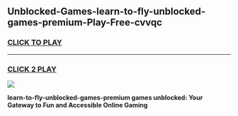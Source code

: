 
## Unblocked-Games-learn-to-fly-unblocked-games-premium-Play-Free-cvvqc
<h3>
<a href="https://premium76.site?title=learn-to-fly-unblocked-games-premium&ref=18A1">CLICK TO PLAY</a></h3>
<hr>

<h3>
<a href="https://premium76.site?title=learn-to-fly-unblocked-games-premium&ref=18A1">CLICK 2 PLAY</a>
  
</h3>

<a href="https://premium76.site?title=learn-to-fly-unblocked-games-premium&ref=18A1"><img src="https://clearcache.store/games.png"></a>


**learn-to-fly-unblocked-games-premium games unblocked: Your Gateway to Fun and Accessible Online Gaming**
